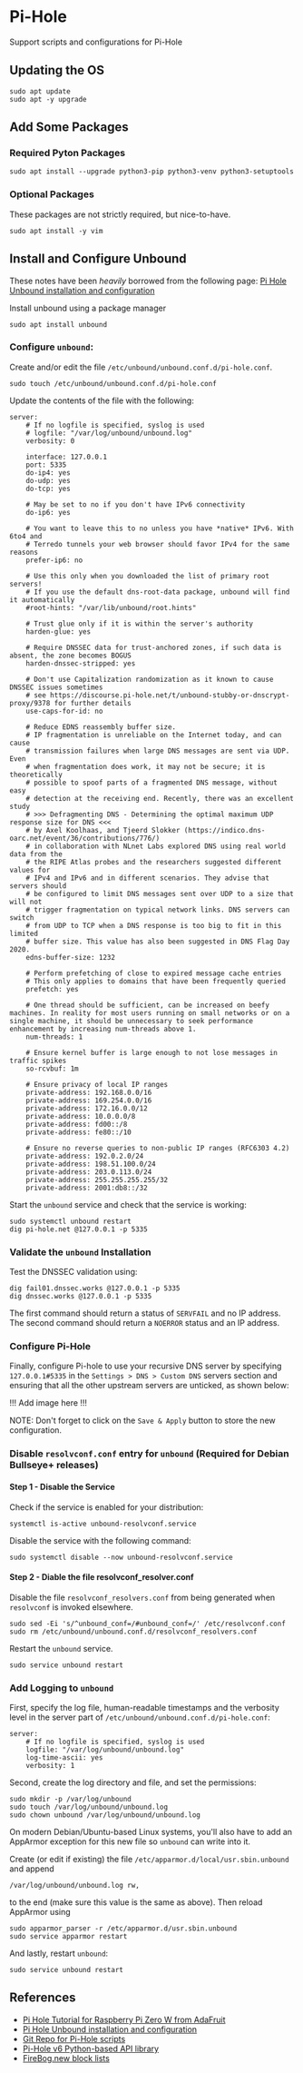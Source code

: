 # Pi-Hole
Support scripts and configurations for Pi-Hole


## Updating the OS

```
sudo apt update
sudo apt -y upgrade
```

## Add Some Packages

### Required Pyton Packages
```
sudo apt install --upgrade python3-pip python3-venv python3-setuptools
```

### Optional Packages
These packages are not strictly required, but nice-to-have.
```
sudo apt install -y vim
```

## Install and Configure Unbound

These notes have been *heavily* borrowed from the following page: [Pi Hole Unbound installation and configuration](https://docs.pi-hole.net/guides/dns/unbound/)

Install unbound using a package manager
```
sudo apt install unbound
```

### Configure `unbound`:
Create and/or edit the file `/etc/unbound/unbound.conf.d/pi-hole.conf`.
```
sudo touch /etc/unbound/unbound.conf.d/pi-hole.conf
```

Update the contents of the file with the following:
```
server:
    # If no logfile is specified, syslog is used
    # logfile: "/var/log/unbound/unbound.log"
    verbosity: 0

    interface: 127.0.0.1
    port: 5335
    do-ip4: yes
    do-udp: yes
    do-tcp: yes

    # May be set to no if you don't have IPv6 connectivity
    do-ip6: yes

    # You want to leave this to no unless you have *native* IPv6. With 6to4 and
    # Terredo tunnels your web browser should favor IPv4 for the same reasons
    prefer-ip6: no

    # Use this only when you downloaded the list of primary root servers!
    # If you use the default dns-root-data package, unbound will find it automatically
    #root-hints: "/var/lib/unbound/root.hints"

    # Trust glue only if it is within the server's authority
    harden-glue: yes

    # Require DNSSEC data for trust-anchored zones, if such data is absent, the zone becomes BOGUS
    harden-dnssec-stripped: yes

    # Don't use Capitalization randomization as it known to cause DNSSEC issues sometimes
    # see https://discourse.pi-hole.net/t/unbound-stubby-or-dnscrypt-proxy/9378 for further details
    use-caps-for-id: no

    # Reduce EDNS reassembly buffer size.
    # IP fragmentation is unreliable on the Internet today, and can cause
    # transmission failures when large DNS messages are sent via UDP. Even
    # when fragmentation does work, it may not be secure; it is theoretically
    # possible to spoof parts of a fragmented DNS message, without easy
    # detection at the receiving end. Recently, there was an excellent study
    # >>> Defragmenting DNS - Determining the optimal maximum UDP response size for DNS <<<
    # by Axel Koolhaas, and Tjeerd Slokker (https://indico.dns-oarc.net/event/36/contributions/776/)
    # in collaboration with NLnet Labs explored DNS using real world data from the
    # the RIPE Atlas probes and the researchers suggested different values for
    # IPv4 and IPv6 and in different scenarios. They advise that servers should
    # be configured to limit DNS messages sent over UDP to a size that will not
    # trigger fragmentation on typical network links. DNS servers can switch
    # from UDP to TCP when a DNS response is too big to fit in this limited
    # buffer size. This value has also been suggested in DNS Flag Day 2020.
    edns-buffer-size: 1232

    # Perform prefetching of close to expired message cache entries
    # This only applies to domains that have been frequently queried
    prefetch: yes

    # One thread should be sufficient, can be increased on beefy machines. In reality for most users running on small networks or on a single machine, it should be unnecessary to seek performance enhancement by increasing num-threads above 1.
    num-threads: 1

    # Ensure kernel buffer is large enough to not lose messages in traffic spikes
    so-rcvbuf: 1m

    # Ensure privacy of local IP ranges
    private-address: 192.168.0.0/16
    private-address: 169.254.0.0/16
    private-address: 172.16.0.0/12
    private-address: 10.0.0.0/8
    private-address: fd00::/8
    private-address: fe80::/10

    # Ensure no reverse queries to non-public IP ranges (RFC6303 4.2)
    private-address: 192.0.2.0/24
    private-address: 198.51.100.0/24
    private-address: 203.0.113.0/24
    private-address: 255.255.255.255/32
    private-address: 2001:db8::/32
```

Start the `unbound` service and check that the service is working:

```
sudo systemctl unbound restart
dig pi-hole.net @127.0.0.1 -p 5335
```

### Validate the `unbound` Installation

Test the DNSSEC validation using:
```
dig fail01.dnssec.works @127.0.0.1 -p 5335
dig dnssec.works @127.0.0.1 -p 5335
```
The first command should return a status of `SERVFAIL` and no IP address.  The second command should return a `NOERROR` status and an IP address.

### Configure Pi-Hole
Finally, configure Pi-hole to use your recursive DNS server by specifying `127.0.0.1#5335` in the `Settings > DNS > Custom DNS` servers section and ensuring that all the other upstream servers are unticked, as shown below:

!!! Add image here !!!

NOTE: Don't forget to click on the `Save & Apply` button to store the new configuration.

### Disable `resolvconf.conf` entry for `unbound` (Required for Debian Bullseye+ releases)

#### Step 1 - Disable the Service

Check if the service is enabled for your distribution:
```
systemctl is-active unbound-resolvconf.service
```

Disable the service with the following command:
```
sudo systemctl disable --now unbound-resolvconf.service
```

#### Step 2 - Diable the file resolvconf_resolver.conf
Disable the file `resolvconf_resolvers.conf` from being generated when `resolvconf` is invoked elsewhere.
```
sudo sed -Ei 's/^unbound_conf=/#unbound_conf=/' /etc/resolvconf.conf
sudo rm /etc/unbound/unbound.conf.d/resolvconf_resolvers.conf
```

Restart the `unbound` service.
```
sudo service unbound restart
```

### Add Logging to `unbound`

First, specify the log file, human-readable timestamps and the verbosity level in the server part of `/etc/unbound/unbound.conf.d/pi-hole.conf`:
```
server:
    # If no logfile is specified, syslog is used
    logfile: "/var/log/unbound/unbound.log"
    log-time-ascii: yes
    verbosity: 1
```

Second, create the log directory and file, and set the permissions:
```
sudo mkdir -p /var/log/unbound
sudo touch /var/log/unbound/unbound.log
sudo chown unbound /var/log/unbound/unbound.log
```

On modern Debian/Ubuntu-based Linux systems, you'll also have to add an AppArmor exception for this new file so `unbound` can write into it.

Create (or edit if existing) the file `/etc/apparmor.d/local/usr.sbin.unbound` and append
```
/var/log/unbound/unbound.log rw,
```
to the end (make sure this value is the same as above). Then reload AppArmor using
```
sudo apparmor_parser -r /etc/apparmor.d/usr.sbin.unbound
sudo service apparmor restart
```

And lastly, restart `unbound`:
```
sudo service unbound restart
```


## References

- [Pi Hole Tutorial for Raspberry Pi Zero W from AdaFruit](https://learn.adafruit.com/pi-hole-ad-blocker-with-pi-zero-w)
- [Pi Hole Unbound installation and configuration](https://docs.pi-hole.net/guides/dns/unbound/)
- [Git Repo for Pi-Hole scripts](https://github.com/adafruit/Adafruit_Learning_System_Guides/tree/main/Pi_Hole_Ad_Blocker)
- [Pi-Hole v6 Python-based API library](https://github.com/sbarbett/pihole6api)
- [FireBog.new block lists](https://firebog.net/)
